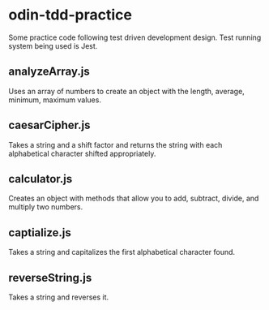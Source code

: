 # odin-tdd-practice
Some practice code following test driven development design. Test running system being used is Jest.

## analyzeArray.js
Uses an array of numbers to create an object with the length, average, minimum, maximum values.

## caesarCipher.js
Takes a string and a shift factor and returns the string with each alphabetical character shifted appropriately.

## calculator.js
Creates an object with methods that allow you to add, subtract, divide, and multiply two numbers.

## captialize.js
Takes a string and capitalizes the first alphabetical character found.

## reverseString.js
Takes a string and reverses it.

